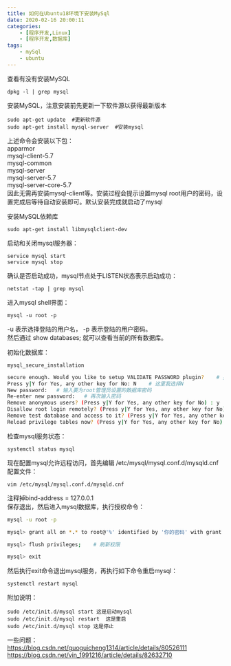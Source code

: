 ```yaml
---
title: 如何在Ubuntu18环境下安装MySql
date: 2020-02-16 20:00:11
categories: 
    - [程序开发,Linux]
    - [程序开发,数据库]
tags: 
    - mySql
    - ubuntu
---
```


查看有没有安装MySQL
```
dpkg -l | grep mysql
```

安装MySQL，注意安装前先更新一下软件源以获得最新版本
```
sudo apt-get update  #更新软件源
sudo apt-get install mysql-server  #安装mysql
```

上述命令会安装以下包：  
apparmor  
mysql-client-5.7  
mysql-common  
mysql-server  
mysql-server-5.7  
mysql-server-core-5.7  
因此无需再安装mysql-client等。安装过程会提示设置mysql root用户的密码，设置完成后等待自动安装即可。默认安装完成就启动了mysql

<!-- more -->

安装MySQL依赖库
```
sudo apt-get install libmysqlclient-dev
```

启动和关闭mysql服务器：
```
service mysql start
service mysql stop
```

确认是否启动成功，mysql节点处于LISTEN状态表示启动成功：
```
netstat -tap | grep mysql
```  

进入mysql shell界面：
```
mysql -u root -p
```
-u 表示选择登陆的用户名， -p 表示登陆的用户密码。  
然后通过 show databases; 就可以查看当前的所有数据库。  

初始化数据库：
```
mysql_secure_installation
```

``` sh
secure enough. Would you like to setup VALIDATE PASSWORD plugin?    # 要安装验证密码插件吗?
Press y|Y for Yes, any other key for No: N    # 这里我选择N
New password:   # 输入要为root管理员设置的数据库密码
Re-enter new password:   # 再次输入密码
Remove anonymous users? (Press y|Y for Yes, any other key for No) : y     # 删除匿名账户
Disallow root login remotely? (Press y|Y for Yes, any other key for No) : N    # 禁止root管理员从远程登录，这里我没有禁止
Remove test database and access to it? (Press y|Y for Yes, any other key for No) : y   # 删除test数据库并取消对它的访问权限
Reload privilege tables now? (Press y|Y for Yes, any other key for No) : y   # 刷新授权表，让初始化后的设定立即生效
```

检查mysql服务状态：
```
systemctl status mysql
```

现在配置mysql允许远程访问，首先编辑 /etc/mysql/mysql.conf.d/mysqld.cnf 配置文件：
```
vim /etc/mysql/mysql.conf.d/mysqld.cnf
```
注释掉bind-address          = 127.0.0.1  
保存退出，然后进入mysql数据库，执行授权命令：  

```sh
mysql -u root -p
```

```bash
mysql> grant all on *.* to root@'%' identified by '你的密码' with grant option;

mysql> flush privileges;    # 刷新权限

mysql> exit
```
然后执行exit命令退出mysql服务，再执行如下命令重启mysql：
```
systemctl restart mysql
```

附加说明：
```
sudo /etc/init.d/mysql start 这是启动mysql
sudo /etc/init.d/mysql restart  这是重启
sudo /etc/init.d/mysql stop 这是停止
```
一些问题：  
https://blog.csdn.net/guoguicheng1314/article/details/80526111
https://blog.csdn.net/vin_1991216/article/details/82632710
